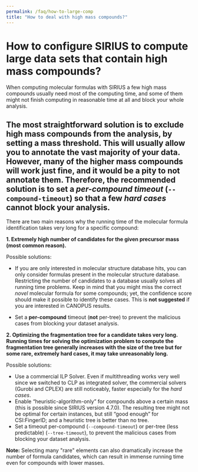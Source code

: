 ```yaml
---
permalink: /faq/how-to-large-comp
title: "How to deal with high mass compounds?"
---
```


# How to configure SIRIUS to compute large data sets that contain high mass compounds?

When computing molecular formulas with SIRIUS a few high mass compounds usually need most of the computing time, and some
of them might not finish computing in reasonable time at all and block your whole analysis.

The most straightforward solution is to exclude high mass compounds from the analysis,
by setting a mass threshold. This will usually allow you to annotate the vast majority of your data. However, many of
the higher mass compounds will work just fine, and it would be a pity to not annotate them. **Therefore, the recommended
solution is to set a *per-compound timeout* (`--compound-timeout`) so that a few *hard cases* cannot block your analysis**.
---

There are two main reasons why the running time of the molecular formula identification takes very long for a specific 
compound:

**1. Extremely high number of candidates for the given precursor mass (most common reason).**

Possible solutions:
* If you are only interested in molecular structure database hits, you can only consider formulas present in the molecular structure database. Restricting the number of candidates to a database usually solves all running time problems. Keep in mind that you might miss the correct *novel* molecular formula for some compounds; yet, the confidence score should make it possible to identify these cases. This is **not suggested** if you are interested in CANOPUS results.

* Set a **per-compound** timeout (**not** per-tree) to prevent the malicious cases from blocking your dataset analysis.

**2. Optimizing the fragmentation tree for a candidate takes very long. Running times for solving the optimization problem to compute the fragmentation tree generally increases with the size of the tree but for some rare, extremely hard cases, it may take unreasonably long.**

Possible solutions:
* Use a commercial ILP Solver. Even if multithreading works very well since we switched to CLP as integrated solver, the commercial solvers (Gurobi and CPLEX) are still noticeably, faster especially for the *hard cases*.
* Enable “heuristic-algorithm-only” for compounds above a certain mass (this is possible since SIRIUS version 4.7.0). The resulting tree might not be optimal for certain instances, but still “good enough” for CSI:FingerID; and a heuristic tree is better than no tree.
* Set a timeout per-compound (`--compound-timeout`) or per-tree (less predictable) (`--tree-timeout`), to prevent the malicious cases from blocking your dataset analysis.


**Note:** Selecting many "rare" elements can also dramatically increase the number of formula candidates, which can result in immense running time even for compounds with lower masses.
